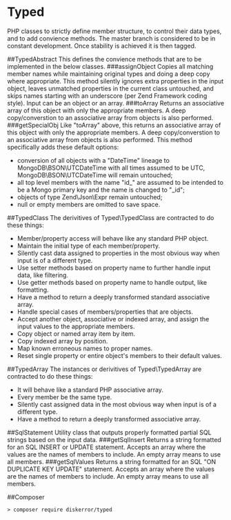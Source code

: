 # Typed
PHP classes to strictly define member structure, to control their data types, and to add convience methods. The master branch is considered to be in constant development. Once stability is achieved it is then tagged.

##TypedAbstract
This defines the convience methods that are to be implemented in the below classes.
###assignObject
Copies all matching member names while maintaining original types and doing a deep copy where appropriate.
This method silently ignores extra properties in the input object, leaves unmatched properties in the current class untouched, and skips names starting with an underscore (per Zend Framework coding style).
Input can be an object or an array.
###toArray
Returns an associative array of this object with only the appropriate members. A deep copy/converstion to an associative array from objects is also performed.
###getSpecialObj
Like "toArray" above, this returns an associative array of this object with only the appropriate members. A deep copy/converstion to an associative array from objects is also performed. This method specifically adds these default options:
* conversion of all objects with a "DateTime" lineage to MongoDB\BSON\UTCDateTime with all times assumed to be UTC, MongoDB\BSON\UTCDateTime will remain untouched;
* all top level members with the name "id_" are assumed to be intended to be a Mongo primary key and the name is changed to "_id";
* objects of type Zend\Json\Expr remain untouched;
* null or empty members are omitted to save space.

##TypedClass
The derivitives of Typed\TypedClass are contracted to do these things:
* Member/property access will behave like any standard PHP object.
* Maintain the initial type of each member/property.
* Silently cast data assigned to properties in the most obvious way when input is of a different type.
* Use setter methods based on property name to further handle input data, like filtering.
* Use getter methods based on property name to handle output, like formatting.
* Have a method to return a deeply transformed standard associative array.
* Handle special cases of members/properties that are objects.
* Accept another object, associative or indexed array, and assign the input values to the appropriate members.
 *	Copy object or named array item by item.
 *	Copy indexed array by position.
 *  Map known erroneous names to proper names.
 *	Reset single property or entire object's members to their default values.

##TypedArray
The instances or derivitives of Typed\TypedArray are contracted to do these things:
* It will behave like a standard PHP associative array.
* Every member be the same type.
* Silently cast assigned data in the most obvious way when input is of a different type.
* Have a method to return a deeply transformed associative array.

##SqlStatement
Utility class that outputs properly formatted partial SQL strings based on the input data.
###getSqlInsert
Returns a string formatted for an SQL INSERT or UPDATE statement.
Accepts an array where the values are the names of members to include. An empty array means to use all members.
###getSqlValues
Returns a string formatted for an SQL "ON DUPLICATE KEY UPDATE" statement.
Accepts an array where the values are the names of members to include. An empty array means to use all members.

##Composer
```
> composer require diskerror/typed
```
